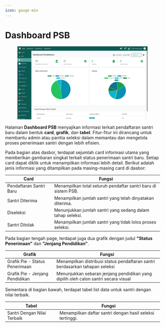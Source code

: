 ```yaml
---
icon: gauge-min
---
```


# Dashboard PSB

<figure><img src="../../.gitbook/assets/image (79).png" alt=""><figcaption></figcaption></figure>

Halaman **Dashboard PSB** menyajikan informasi terkait pendaftaran santri baru dalam bentuk **card**, **grafik**, dan **tabel**. Fitur-fitur ini dirancang untuk membantu admin atau panitia seleksi dalam memantau dan mengelola proses penerimaan santri dengan lebih efisien.&#x20;

Pada bagian atas dasbor, terdapat sejumlah card informasi utama yang memberikan gambaran singkat terkait status penerimaan santri baru. Setiap card dapat diklik untuk menampilkan informasi lebih detail. Berikut adalah jenis informasi yang ditampilkan pada masing-masing card di dasbor:

| Card                    | Fungsi                                                         |
| ----------------------- | -------------------------------------------------------------- |
| Pendaftaran Santri Baru | Menampilkan total seluruh pendaftar santri baru di sistem PSB. |
| Santri Diterima         | Menampilkan jumlah santri yang telah dinyatakan diterima.      |
| Diseleksi               | Menunjukkan jumlah santri yang sedang dalam tahap seleksi.     |
| Santri Ditolak          | Menampilkan jumlah santri yang tidak lolos proses seleksi.     |

Pada bagian tengah page, terdapat juga dua grafik dengan judul **"Status Penerimaan"** dan **"Jenjang Pendidikan"**.

| Grafik                          | Fungsi                                                                              |
| ------------------------------- | ----------------------------------------------------------------------------------- |
| Grafik Pie - Status Penerimaan  | Menampilkan distribusi status pendaftaran santri berdasarkan tahapan seleksi        |
| Grafik Pie - Jenjang Pendidikan | Menunjukkan sebaran jenjang pendidikan yang dipilih oleh calon santri secara visual |

Sementara di bagian bawah, terdapat tabel list data untuk santri dengan nilai terbaik.

| Tabel                       | Fungsi                                                    |
| --------------------------- | --------------------------------------------------------- |
| Santri Dengan Nilai Terbaik | Menampilkan daftar santri dengan hasil seleksi tertinggi. |
